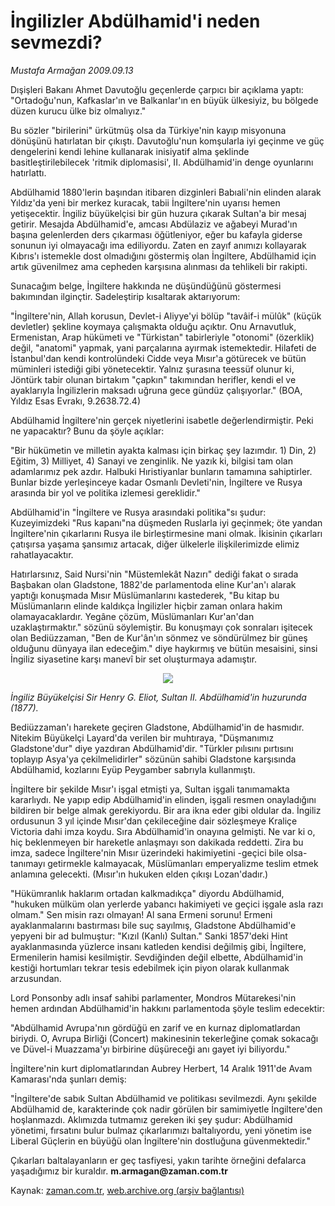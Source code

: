 # İngilizler Abdülhamid'i neden sevmezdi?

*Mustafa Armağan 2009.09.13*

<tr><td class="metin" colspan="2" style="padding-top: 20px; padding-left: 5px; ">Dışişleri Bakanı Ahmet Davutoğlu geçenlerde çarpıcı bir açıklama yaptı: "Ortadoğu'nun, Kafkaslar'ın ve Balkanlar'ın en büyük ülkesiyiz, bu bölgede düzen kurucu ülke biz olmalıyız."</td></tr><tr><td class="metin" colspan="2" style="padding-top: 20px; padding-left: 5px; "><p>Bu sözler "birilerini" ürkütmüş olsa da Türkiye'nin kayıp misyonuna dönüşünü hatırlatan bir çıkıştı. Davutoğlu'nun komşularla iyi geçinme ve güç dengelerini kendi lehine kullanarak inisiyatif alma şeklinde basitleştirilebilecek 'ritmik diplomasisi', II. Abdülhamid'in denge oyunlarını hatırlattı.
<p> Abdülhamid 1880'lerin başından itibaren dizginleri Babıali'nin elinden alarak Yıldız'da yeni bir merkez kuracak, tabii İngiltere'nin uyarısı hemen yetişecektir. İngiliz büyükelçisi bir gün huzura çıkarak Sultan'a bir mesaj getirir. Mesajda Abdülhamid'e, amcası Abdülaziz ve ağabeyi Murad'ın başına gelenlerden ders çıkarması öğütleniyor, eğer bu kafayla giderse sonunun iyi olmayacağı ima ediliyordu. Zaten en zayıf anımızı kollayarak Kıbrıs'ı istemekle dost olmadığını göstermiş olan İngiltere, Abdülhamid için artık güvenilmez ama cepheden karşısına alınması da tehlikeli bir rakipti.
<p> Sunacağım belge, İngiltere hakkında ne düşündüğünü göstermesi bakımından ilginçtir. Sadeleştirip kısaltarak aktarıyorum:
<p> "İngiltere'nin, Allah korusun, Devlet-i Aliyye'yi bölüp "tavâif-i mülûk" (küçük devletler) şekline koymaya çalışmakta olduğu açıktır. Onu Arnavutluk, Ermenistan, Arap hükümeti ve "Türkistan" tabirleriyle "otonomi" (özerklik) değil, "anatomi" yapmak, yani parçalarına ayırmak istemektedir. Hilafeti de İstanbul'dan kendi kontrolündeki Cidde veya Mısır'a götürecek ve bütün müminleri istediği gibi yönetecektir. Yalnız şurasına teessüf olunur ki, Jöntürk tabir olunan birtakım "çapkın" takımından herifler, kendi el ve ayaklarıyla İngilizlerin maksadı uğruna gece gündüz çalışıyorlar." (BOA, Yıldız Esas Evrakı, 9.2638.72.4)
<p> Abdülhamid İngiltere'nin gerçek niyetlerini isabetle değerlendirmiştir. Peki ne yapacaktır? Bunu da şöyle açıklar:
<p> "Bir hükümetin ve milletin ayakta kalması için birkaç şey lazımdır. 1) Din, 2) Eğitim, 3) Milliyet, 4) Sanayi ve zenginlik. Ne yazık ki, bilgisi tam olan adamlarımız pek azdır. Halbuki Hıristiyanlar bunların tamamına sahiptirler. Bunlar bizde yerleşinceye kadar Osmanlı Devleti'nin, İngiltere ve Rusya arasında bir yol ve politika izlemesi gereklidir."
<p> Abdülhamid'in "İngiltere ve Rusya arasındaki politika"sı şudur: Kuzeyimizdeki "Rus kapanı"na düşmeden Ruslarla iyi geçinmek; öte yandan İngiltere'nin çıkarlarını Rusya ile birleştirmesine mani olmak. İkisinin çıkarları çatışırsa yaşama şansımız artacak, diğer ülkelerle ilişkilerimizde elimiz rahatlayacaktır.
<p> Hatırlarsınız, Said Nursi'nin "Müstemlekât Nazırı" dediği fakat o sırada Başbakan olan Gladstone, 1882'de parlamentoda eline Kur'an'ı alarak yaptığı konuşmada Mısır Müslümanlarını kastederek, "Bu kitap bu Müslümanların elinde kaldıkça İngilizler hiçbir zaman onlara hakim olamayacaklardır. Yegâne çözüm, Müslümanları Kur'an'dan uzaklaştırmaktır." sözünü söylemiştir. Bu konuşmayı çok sonraları işitecek olan Bediüzzaman, "Ben de Kur'ân'ın sönmez ve söndürülmez bir güneş olduğunu dünyaya ilan edeceğim." diye haykırmış ve bütün mesaisini, sinsi İngiliz siyasetine karşı manevî bir set oluşturmaya adamıştır.
<p><p align="center"><img src="http://web.archive.org/web/20100110062807im_/http://medya.zaman.com.tr/2009/09/13/armagan01.jpg"/>
<p><i>İngiliz Büyükelçisi Sir Henry G. Eliot, Sultan II. Abdülhamid'in huzurunda (1877).</i>
<p> Bediüzzaman'ı harekete geçiren Gladstone, Abdülhamid'in de hasmıdır. Nitekim Büyükelçi Layard'da verilen bir muhtıraya, "Düşmanımız Gladstone'dur" diye yazdıran Abdülhamid'dir. "Türkler pılısını pırtısını toplayıp Asya'ya çekilmelidirler" sözünün sahibi Gladstone karşısında Abdülhamid, kozlarını Eyüp Peygamber sabrıyla kullanmıştı.
<p> İngiltere bir şekilde Mısır'ı işgal etmişti ya, Sultan işgali tanımamakta kararlıydı. Ne yapıp edip Abdülhamid'in elinden, işgali resmen onayladığını bildiren bir belge almak gerekiyordu. Bir ara ikna eder gibi oldular da. İngiliz ordusunun 3 yıl içinde Mısır'dan çekileceğine dair sözleşmeye Kraliçe Victoria dahi imza koydu. Sıra Abdülhamid'in onayına gelmişti. Ne var ki o, hiç beklenmeyen bir hareketle anlaşmayı son dakikada reddetti. Zira bu imza, sadece İngiltere'nin Mısır üzerindeki hakimiyetini -geçici bile olsa- tanımayı getirmekle kalmayacak, Müslümanları emperyalizme teslim etmek anlamına gelecekti. (Mısır'ın hukuken elden çıkışı Lozan'dadır.)
<p> "Hükümranlık haklarım ortadan kalkmadıkça" diyordu Abdülhamid, "hukuken mülküm olan yerlerde yabancı hakimiyeti ve geçici işgale asla razı olmam." Sen misin razı olmayan! Al sana Ermeni sorunu! Ermeni ayaklanmalarını bastırması bile suç sayılmış, Gladstone Abdülhamid'e yepyeni bir ad bulmuştur: "Kızıl (Kanlı) Sultan." Sanki 1857'deki Hint ayaklanmasında yüzlerce insanı katleden kendisi değilmiş gibi, İngiltere, Ermenilerin hamisi kesilmiştir. Sevdiğinden değil elbette, Abdülhamid'in kestiği hortumları tekrar tesis edebilmek için piyon olarak kullanmak arzusundan.
<p> Lord Ponsonby adlı insaf sahibi parlamenter, Mondros Mütarekesi'nin hemen ardından Abdülhamid'in hakkını parlamentoda şöyle teslim edecektir:
<p> "Abdülhamid Avrupa'nın gördüğü en zarif ve en kurnaz diplomatlardan biriydi. O, Avrupa Birliği (Concert) makinesinin tekerleğine çomak sokacağı ve Düvel-i Muazzama'yı birbirine düşüreceği anı gayet iyi biliyordu."
<p> İngiltere'nin kurt diplomatlarından Aubrey Herbert, 14 Aralık 1911'de Avam Kamarası'nda şunları demiş:
<p> "İngiltere'de sabık Sultan Abdülhamid ve politikası sevilmezdi. Aynı şekilde Abdülhamid de, karakterinde çok nadir görülen bir samimiyetle İngiltere'den hoşlanmazdı. Aklımızda tutmamız gereken iki şey şudur: Abdülhamid yönetimi, fırsatını bulur bulmaz çıkarlarımızı baltalıyordu, yeni yönetim ise Liberal Güçlerin en büyüğü olan İngiltere'nin dostluğuna güvenmektedir."
<p> Çıkarları baltalayanların er geç tasfiyesi, yakın tarihte örneğini defalarca yaşadığımız bir kuraldır. <b>m.armagan@zaman.com.tr</b><br/></p></p></p></p></p></p></p></p></p></p></p></p></p></p></p></p></p></p></p></td></tr>

Kaynak: [zaman.com.tr](http://zaman.com.tr/yazar.do?yazino=891590), [web.archive.org (arşiv bağlantısı)](http://web.archive.org/web/20100110062807/http://www.zaman.com.tr:80/yazar.do?yazino=891590)

